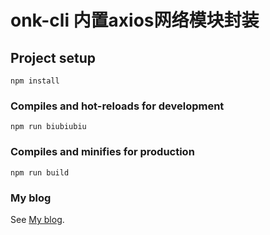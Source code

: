 # onk-cli 内置axios网络模块封装

## Project setup
```
npm install
```

### Compiles and hot-reloads for development
```
npm run biubiubiu
```

### Compiles and minifies for production
```
npm run build
```

### My blog
See [My blog](https://yourme9.github.io/).
